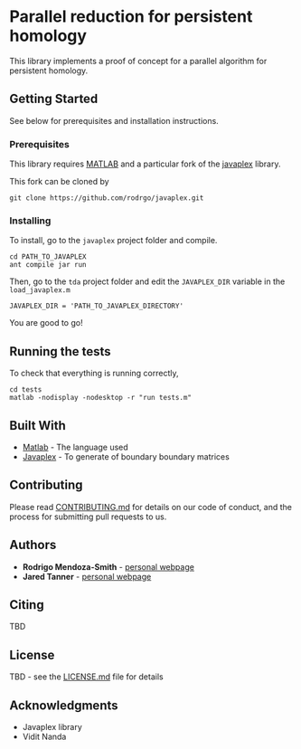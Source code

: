 # Parallel reduction for persistent homology

This library implements a proof of concept for a parallel algorithm for persistent homology.

## Getting Started

See below for prerequisites and installation instructions.

### Prerequisites

This library requires [MATLAB](http://www.mathworks.com/products/matlab.html) and a particular fork of the [javaplex](https://github.com/appliedtopology/javaplex) library.

This fork can be cloned by

```
git clone https://github.com/rodrgo/javaplex.git
```

### Installing

To install, go to the `javaplex` project folder and compile.

```
cd PATH_TO_JAVAPLEX
ant compile jar run 
```

Then, go to the `tda` project folder and edit the `JAVAPLEX_DIR` variable in the `load_javaplex.m`

```
JAVAPLEX_DIR = 'PATH_TO_JAVAPLEX_DIRECTORY'
```

You are good to go!

## Running the tests

To check that everything is running correctly,

```
cd tests
matlab -nodisplay -nodesktop -r "run tests.m"
```

## Built With

* [Matlab](http://www.mathworks.com/products/matlab.html) - The language used 
* [Javaplex](https://github.com/appliedtopology/javaplex) - To generate of boundary boundary matrices

## Contributing

Please read [CONTRIBUTING.md](https://gist.github.com/PurpleBooth/b24679402957c63ec426) for details on our code of conduct, and the process for submitting pull requests to us.

## Authors

* **Rodrigo Mendoza-Smith** - [personal webpage](people.maths.ox.ac.uk/mendozasmith/)
* **Jared Tanner** - [personal webpage](people.maths.ox.ac.uk/tanner/)

## Citing

TBD

## License

TBD  - see the [LICENSE.md](LICENSE.md) file for details

## Acknowledgments

* Javaplex library
* Vidit Nanda

